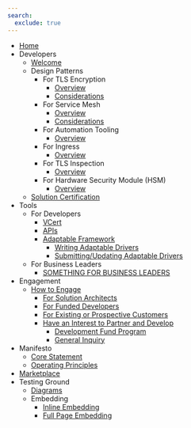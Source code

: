 ```yaml
---
search:
  exclude: true
---
```


- [Home](index.md)
- Developers
    - [Welcome](developers/devs-welcome.md)
    - Design Patterns
        - For TLS Encryption
            - [Overview](developers/design-patterns/for-tls-encryption/overview-tls-encryption.md)
            - [Considerations](developers/design-patterns/for-tls-encryption/considerations-tls-encryption.md)
        - For Service Mesh
            - [Overview](developers/design-patterns/for-service-mesh/overview-service-mesh.md)
            - [Considerations](developers/design-patterns/for-service-mesh/considerations-service-mesh.md)
        - For Automation Tooling
            - [Overview](#)
        - For Ingress
            - [Overview](developers/design-patterns/for-ingress/overview-ingress.md)
        - For TLS Inspection
            - [Overview](developers/design-patterns/for-tls-inspection/overview-tls-inspection.md)
        - For Hardware Security Module (HSM)
            - [Overview](developers/design-patterns/for-hsm/overview-hsm.md)
    - [Solution Certification](developers/certification/tlsp-certification.md)
- Tools
    - For Developers
        - [VCert](tools/vcert/overview-vcert.md)
        - [APIs](tools/api/overview-api.md)
        - [Adaptable Framework](tools/adaptable-framework/overview-adaptable-framework.md)
            - [Writing Adaptable Drivers](tools/adaptable-framework/writing-adaptable-drivers.md)
            - [Submitting/Updating Adaptable Drivers](tools/adaptable-framework/submitting-your-adaptable-driver.md)
    - For Business Leaders
        - [SOMETHING FOR BUSINESS LEADERS](#)
- Engagement
    - [How to Engage](engagement/how-to-engage.md)
        - [For Solution Architects](engagement/solution-architects.md)
        - [For Funded Developers](engagement/funded-developers.md)
        - [For Existing or Prospective Customers](engagement/customers.md)
        - [Have an Interest to Partner and Develop](engagement/prospective-developers.md)
            - [Development Fund Program](programs/devfund.md)
            - [General Inquiry](engagement/general-inquiry.md)
- Manifesto
    - [Core Statement](manifesto/statements.md)
    - [Operating Principles](manifesto/operating-principles.md)
- [Marketplace](https://marketplace.venafi.com/)
- Testing Ground
    - [Diagrams](testing-ground/testing-diagrams.md)
    - Embedding
        - [Inline Embedding](testing-ground/testing-inline-embeds.md)
        - [Full Page Embedding](testing-ground/testing-fullpage-embeds.md)